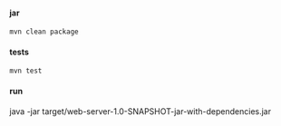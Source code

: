 #### jar

```
mvn clean package
```

#### tests

```
mvn test
```

#### run

java -jar target/web-server-1.0-SNAPSHOT-jar-with-dependencies.jar